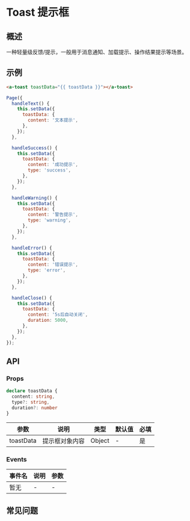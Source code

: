 # Toast 提示框

## 概述

一种轻量级反馈/提示，一般用于消息通知、加载提示、操作结果提示等场景。

## 示例

```html
<a-toast toastData="{{ toastData }}"></a-toast>
```

```js
Page({
  handleText() {
    this.setData({
      toastData: {
        content: '文本提示',
      },
    });
  },

  handleSuccess() {
    this.setData({
      toastData: {
        content: '成功提示',
        type: 'success',
      },
    });
  },

  handleWarning() {
    this.setData({
      toastData: {
        content: '警告提示',
        type: 'warning',
      },
    });
  },

  handleError() {
    this.setData({
      toastData: {
        content: '错误提示',
        type: 'error',
      },
    });
  },

  handleClose() {
    this.setData({
      toastData: {
        content: '5s后自动关闭',
        duration: 5000,
      },
    });
  },
});
```

## API

### Props

```ts
declare toastData {
  content: string,
  type?: string,
  duration?: number
}
```

| 参数      | 说明           | 类型   | 默认值 | 必填 |
| --------- | -------------- | ------ | ------ | ---- |
| toastData | 提示框对象内容 | Object | -      | 是   |

### Events

| 事件名 | 说明 | 参数 |
| ------ | ---- | ---- |
| 暂无   | -    | -    |

## 常见问题
